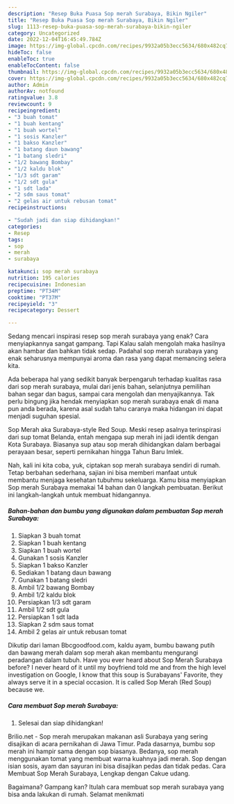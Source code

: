 ```yaml
---
description: "Resep Buka Puasa Sop merah Surabaya, Bikin Ngiler"
title: "Resep Buka Puasa Sop merah Surabaya, Bikin Ngiler"
slug: 1113-resep-buka-puasa-sop-merah-surabaya-bikin-ngiler
category: Uncategorized
date: 2022-12-04T16:45:49.784Z
image: https://img-global.cpcdn.com/recipes/9932a05b3ecc5634/680x482cq70/sop-merah-surabaya-foto-resep-utama.jpg
hideToc: false
enableToc: true
enableTocContent: false
thumbnail: https://img-global.cpcdn.com/recipes/9932a05b3ecc5634/680x482cq70/sop-merah-surabaya-foto-resep-utama.jpg
cover: https://img-global.cpcdn.com/recipes/9932a05b3ecc5634/680x482cq70/sop-merah-surabaya-foto-resep-utama.jpg
author: Admin
authorAv: notfound
ratingvalue: 3.8
reviewcount: 9
recipeingredient:
- "3 buah tomat"
- "1 buah kentang"
- "1 buah wortel"
- "1 sosis Kanzler"
- "1 bakso Kanzler"
- "1 batang daun bawang"
- "1 batang sledri"
- "1/2 bawang Bombay"
- "1/2 kaldu blok"
- "1/3 sdt garam"
- "1/2 sdt gula"
- "1 sdt lada"
- "2 sdm saus tomat"
- "2 gelas air untuk rebusan tomat"
recipeinstructions:

- "Sudah jadi dan siap dihidangkan!"
categories:
- Resep
tags:
- sop
- merah
- surabaya

katakunci: sop merah surabaya 
nutrition: 195 calories
recipecuisine: Indonesian
preptime: "PT34M"
cooktime: "PT37M"
recipeyield: "3"
recipecategory: Dessert

---
```



Sedang mencari inspirasi resep sop merah surabaya yang enak? Cara menyiapkannya sangat gampang. Tapi Kalau salah mengolah maka hasilnya akan hambar dan bahkan tidak sedap. Padahal sop merah surabaya yang enak seharusnya mempunyai aroma dan rasa yang dapat memancing selera kita.


Ada beberapa hal yang sedikit banyak berpengaruh terhadap kualitas rasa dari sop merah surabaya, mulai dari jenis bahan, selanjutnya pemilihan bahan segar dan bagus, sampai cara mengolah dan menyajikannya. Tak perlu bingung jika hendak menyiapkan sop merah surabaya enak di mana pun anda berada, karena asal sudah tahu caranya maka hidangan ini dapat menjadi suguhan spesial.

Sop Merah aka Surabaya-style Red Soup. Meski resep asalnya terinspirasi dari sup tomat Belanda, entah mengapa sup merah ini jadi identik dengan Kota Surabaya. Biasanya sup atau sop merah dihidangkan dalam berbagai perayaan besar, seperti pernikahan hingga Tahun Baru Imlek.


Nah, kali ini kita coba, yuk, ciptakan sop merah surabaya sendiri di rumah. Tetap berbahan sederhana, sajian ini bisa memberi manfaat untuk membantu menjaga kesehatan tubuhmu sekeluarga. Kamu bisa menyiapkan Sop merah Surabaya memakai 14 bahan dan 0 langkah pembuatan. Berikut ini langkah-langkah untuk membuat hidangannya.

<!--inarticleads1-->

##### Bahan-bahan dan bumbu yang digunakan dalam pembuatan Sop merah Surabaya:

1. Siapkan 3 buah tomat
1. Siapkan 1 buah kentang
1. Siapkan 1 buah wortel
1. Gunakan 1 sosis Kanzler
1. Siapkan 1 bakso Kanzler
1. Sediakan 1 batang daun bawang
1. Gunakan 1 batang sledri
1. Ambil 1/2 bawang Bombay
1. Ambil 1/2 kaldu blok
1. Persiapkan 1/3 sdt garam
1. Ambil 1/2 sdt gula
1. Persiapkan 1 sdt lada
1. Siapkan 2 sdm saus tomat
1. Ambil 2 gelas air untuk rebusan tomat


Dikutip dari laman Bbcgoodfood.com, kaldu ayam, bumbu bawang putih dan bawang merah dalam sop merah akan membantu mengurangi peradangan dalam tubuh. Have you ever heard about Sop Merah Surabaya before? I never heard of it until my boyfriend told me and from the high level investigation on Google, I know that this soup is Surabayans&#39; Favorite, they always serve it in a special occasion. It is called Sop Merah (Red Soup) because we. 

<!--inarticleads2-->

##### Cara membuat Sop merah Surabaya:


1. Selesai dan siap dihidangkan!

Brilio.net - Sop merah merupakan makanan asli Surabaya yang sering disajikan di acara pernikahan di Jawa Timur. Pada dasarnya, bumbu sop merah ini hampir sama dengan sop biasanya. Bedanya, sop merah menggunakan tomat yang membuat warna kuahnya jadi merah. Sop dengan isian sosis, ayam dan sayuran ini bisa disajikan pedas dan tidak pedas. Cara Membuat Sop Merah Surabaya, Lengkap dengan Cakue udang. 

Bagaimana? Gampang kan? Itulah cara membuat sop merah surabaya yang bisa anda lakukan di rumah. Selamat menikmati
